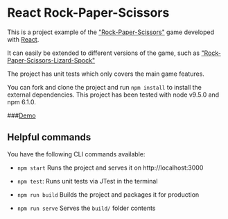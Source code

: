 # React Rock-Paper-Scissors
This is a project example of the ["Rock-Paper-Scissors"](https://en.wikipedia.org/wiki/Rock–paper–scissors) game developed with [React](https://github.com/facebook/react/).

It can easily be extended to different versions of the game, such as ["Rock-Paper-Scissors-Lizard-Spock"](http://en.wikipedia.org/wiki/Rock-paper-scissors-lizard-Spock)

The project has unit tests which only covers the main game features.

You can fork and clone the project and run `npm install` to install the external dependencies.
This project has been tested with node v9.5.0 and npm 6.1.0.


###[Demo](https://theuncleshege.github.io/react-rock-paper-scissors)

## Helpful commands

You have the following CLI commands available:

- `npm start` Runs the project and serves it on http://localhost:3000

- `npm test`: Runs unit tests via JTest in the terminal

- `npm run build` Builds the project and packages it for production

- `npm run serve` Serves the `build/` folder contents
